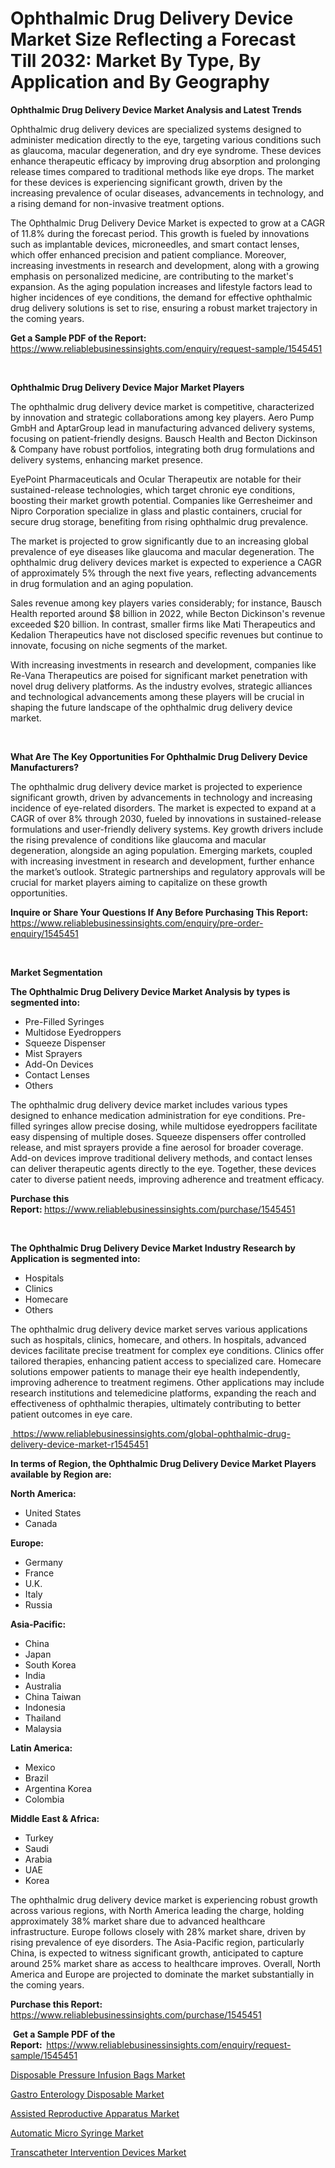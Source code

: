 <p><h1>Ophthalmic Drug Delivery Device Market Size Reflecting a Forecast Till 2032: Market By Type, By Application and By Geography</h1></p><p><strong>Ophthalmic Drug Delivery Device Market Analysis and Latest Trends</strong></p>
<p><p>Ophthalmic drug delivery devices are specialized systems designed to administer medication directly to the eye, targeting various conditions such as glaucoma, macular degeneration, and dry eye syndrome. These devices enhance therapeutic efficacy by improving drug absorption and prolonging release times compared to traditional methods like eye drops. The market for these devices is experiencing significant growth, driven by the increasing prevalence of ocular diseases, advancements in technology, and a rising demand for non-invasive treatment options.</p><p>The Ophthalmic Drug Delivery Device Market is expected to grow at a CAGR of 11.8% during the forecast period. This growth is fueled by innovations such as implantable devices, microneedles, and smart contact lenses, which offer enhanced precision and patient compliance. Moreover, increasing investments in research and development, along with a growing emphasis on personalized medicine, are contributing to the market's expansion. As the aging population increases and lifestyle factors lead to higher incidences of eye conditions, the demand for effective ophthalmic drug delivery solutions is set to rise, ensuring a robust market trajectory in the coming years.</p></p>
<p><strong>Get a Sample PDF of the Report:&nbsp;</strong> <a href="https://www.reliablebusinessinsights.com/enquiry/request-sample/1545451?utm_campaign=84&utm_medium=2&utm_source=Github&utm_content=ia&utm_term=04032025&utm_id=ophthalmic-drug-delivery-device">https://www.reliablebusinessinsights.com/enquiry/request-sample/1545451</a></p>
<p>&nbsp;</p>
<p><strong>Ophthalmic Drug Delivery Device Major Market Players</strong></p>
<p><p>The ophthalmic drug delivery device market is competitive, characterized by innovation and strategic collaborations among key players. Aero Pump GmbH and AptarGroup lead in manufacturing advanced delivery systems, focusing on patient-friendly designs. Bausch Health and Becton Dickinson & Company have robust portfolios, integrating both drug formulations and delivery systems, enhancing market presence.</p><p>EyePoint Pharmaceuticals and Ocular Therapeutix are notable for their sustained-release technologies, which target chronic eye conditions, boosting their market growth potential. Companies like Gerresheimer and Nipro Corporation specialize in glass and plastic containers, crucial for secure drug storage, benefiting from rising ophthalmic drug prevalence.</p><p>The market is projected to grow significantly due to an increasing global prevalence of eye diseases like glaucoma and macular degeneration. The ophthalmic drug delivery devices market is expected to experience a CAGR of approximately 5% through the next five years, reflecting advancements in drug formulation and an aging population.</p><p>Sales revenue among key players varies considerably; for instance, Bausch Health reported around $8 billion in 2022, while Becton Dickinson's revenue exceeded $20 billion. In contrast, smaller firms like Mati Therapeutics and Kedalion Therapeutics have not disclosed specific revenues but continue to innovate, focusing on niche segments of the market.</p><p>With increasing investments in research and development, companies like Re-Vana Therapeutics are poised for significant market penetration with novel drug delivery platforms. As the industry evolves, strategic alliances and technological advancements among these players will be crucial in shaping the future landscape of the ophthalmic drug delivery device market.</p></p>
<p>&nbsp;</p>
<p><strong>What Are The Key Opportunities For Ophthalmic Drug Delivery Device Manufacturers?</strong></p>
<p><p>The ophthalmic drug delivery device market is projected to experience significant growth, driven by advancements in technology and increasing incidence of eye-related disorders. The market is expected to expand at a CAGR of over 8% through 2030, fueled by innovations in sustained-release formulations and user-friendly delivery systems. Key growth drivers include the rising prevalence of conditions like glaucoma and macular degeneration, alongside an aging population. Emerging markets, coupled with increasing investment in research and development, further enhance the market’s outlook. Strategic partnerships and regulatory approvals will be crucial for market players aiming to capitalize on these growth opportunities.</p></p>
<p><strong>Inquire or Share Your Questions If Any Before Purchasing This Report:</strong> <a href="https://www.reliablebusinessinsights.com/enquiry/pre-order-enquiry/1545451?utm_campaign=84&utm_medium=2&utm_source=Github&utm_content=ia&utm_term=04032025&utm_id=ophthalmic-drug-delivery-device">https://www.reliablebusinessinsights.com/enquiry/pre-order-enquiry/1545451</a></p>
<p>&nbsp;</p>
<p><strong>Market Segmentation</strong></p>
<p><strong>The Ophthalmic Drug Delivery Device Market Analysis by types is segmented into:</strong></p>
<p><ul><li>Pre-Filled Syringes</li><li>Multidose Eyedroppers</li><li>Squeeze Dispenser</li><li>Mist Sprayers</li><li>Add-On Devices</li><li>Contact Lenses</li><li>Others</li></ul></p>
<p><p>The ophthalmic drug delivery device market includes various types designed to enhance medication administration for eye conditions. Pre-filled syringes allow precise dosing, while multidose eyedroppers facilitate easy dispensing of multiple doses. Squeeze dispensers offer controlled release, and mist sprayers provide a fine aerosol for broader coverage. Add-on devices improve traditional delivery methods, and contact lenses can deliver therapeutic agents directly to the eye. Together, these devices cater to diverse patient needs, improving adherence and treatment efficacy.</p></p>
<p><strong>Purchase this Report:&nbsp;</strong><a href="https://www.reliablebusinessinsights.com/purchase/1545451?utm_campaign=84&utm_medium=2&utm_source=Github&utm_content=ia&utm_term=04032025&utm_id=ophthalmic-drug-delivery-device">https://www.reliablebusinessinsights.com/purchase/1545451</a></p>
<p>&nbsp;</p>
<p><strong>The Ophthalmic Drug Delivery Device Market Industry Research by Application is segmented into:</strong></p>
<p><ul><li>Hospitals</li><li>Clinics</li><li>Homecare</li><li>Others</li></ul></p>
<p><p>The ophthalmic drug delivery device market serves various applications such as hospitals, clinics, homecare, and others. In hospitals, advanced devices facilitate precise treatment for complex eye conditions. Clinics offer tailored therapies, enhancing patient access to specialized care. Homecare solutions empower patients to manage their eye health independently, improving adherence to treatment regimens. Other applications may include research institutions and telemedicine platforms, expanding the reach and effectiveness of ophthalmic therapies, ultimately contributing to better patient outcomes in eye care.</p></p>
<p><a href="https://www.reliablebusinessinsights.com/global-ophthalmic-drug-delivery-device-market-r1545451?utm_campaign=84&utm_medium=2&utm_source=Github&utm_content=ia&utm_term=04032025&utm_id=ophthalmic-drug-delivery-device">&nbsp;https://www.reliablebusinessinsights.com/global-ophthalmic-drug-delivery-device-market-r1545451</a></p>
<p><strong>In terms of Region, the Ophthalmic Drug Delivery Device Market Players available by Region are:</strong></p>
<p>
    <p> <strong> North America: </strong>
        <ul>
            <li>United States</li>
            <li>Canada</li>
        </ul>
        </p> 
    <p> <strong> Europe: </strong>
        <ul>
            <li>Germany</li>
            <li>France</li>
            <li>U.K.</li>
            <li>Italy</li>
            <li>Russia</li>
        </ul>
        </p> 
    <p> <strong> Asia-Pacific: </strong>
        <ul>
            <li>China</li>
            <li>Japan</li>
            <li>South Korea</li>
            <li>India</li>
            <li>Australia</li>
            <li>China Taiwan</li>
            <li>Indonesia</li>
            <li>Thailand</li>
            <li>Malaysia</li>
        </ul>
        </p> 
    <p> <strong> Latin America: </strong>
        <ul>
            <li>Mexico</li>
            <li>Brazil</li>
            <li>Argentina Korea</li>
            <li>Colombia</li>
        </ul>
        </p> 
    <p> <strong> Middle East & Africa: </strong>
        <ul>
            <li>Turkey</li>
            <li>Saudi</li>
            <li>Arabia</li>
            <li>UAE</li>
            <li>Korea</li>
        </ul>
    </p>
    </p>
<p><p>The ophthalmic drug delivery device market is experiencing robust growth across various regions, with North America leading the charge, holding approximately 38% market share due to advanced healthcare infrastructure. Europe follows closely with 28% market share, driven by rising prevalence of eye disorders. The Asia-Pacific region, particularly China, is expected to witness significant growth, anticipated to capture around 25% market share as access to healthcare improves. Overall, North America and Europe are projected to dominate the market substantially in the coming years.</p></p>
<p><strong>Purchase this Report: </strong><a href="https://www.reliablebusinessinsights.com/purchase/1545451?utm_campaign=84&utm_medium=2&utm_source=Github&utm_content=ia&utm_term=04032025&utm_id=ophthalmic-drug-delivery-device">https://www.reliablebusinessinsights.com/purchase/1545451</a></p>
<p>&nbsp;<strong>Get a Sample PDF of the Report:&nbsp;&nbsp;</strong><a href="https://www.reliablebusinessinsights.com/enquiry/request-sample/1545451?utm_campaign=84&utm_medium=2&utm_source=Github&utm_content=ia&utm_term=04032025&utm_id=ophthalmic-drug-delivery-device">https://www.reliablebusinessinsights.com/enquiry/request-sample/1545451</a></p>
<p><strong></strong></p>
<p><p><a href="https://github.com/lazorsauraw9/Market-Research-Report-List-1/blob/main/disposable-pressure-infusion-bags-market.md?utm_campaign=84&utm_medium=2&utm_source=Github&utm_content=ia&utm_term=04032025&utm_id=ophthalmic-drug-delivery-device">Disposable Pressure Infusion Bags Market</a></p><p><a href="https://github.com/kecixayaab/Market-Research-Report-List-1/blob/main/gastro-enterology-disposable-market.md?utm_campaign=84&utm_medium=2&utm_source=Github&utm_content=ia&utm_term=04032025&utm_id=ophthalmic-drug-delivery-device">Gastro Enterology Disposable Market</a></p><p><a href="https://github.com/ummulmzu/Market-Research-Report-List-1/blob/main/assisted-reproductive-apparatus-market.md?utm_campaign=84&utm_medium=2&utm_source=Github&utm_content=ia&utm_term=04032025&utm_id=ophthalmic-drug-delivery-device">Assisted Reproductive Apparatus Market</a></p><p><a href="https://github.com/gilerzelko7a/Market-Research-Report-List-1/blob/main/automatic-micro-syringe-market.md?utm_campaign=84&utm_medium=2&utm_source=Github&utm_content=ia&utm_term=04032025&utm_id=ophthalmic-drug-delivery-device">Automatic Micro Syringe Market</a></p><p><a href="https://github.com/nwokechock6s/Market-Research-Report-List-1/blob/main/transcatheter-intervention-devices-market.md?utm_campaign=84&utm_medium=2&utm_source=Github&utm_content=ia&utm_term=04032025&utm_id=ophthalmic-drug-delivery-device">Transcatheter Intervention Devices Market</a></p></p>